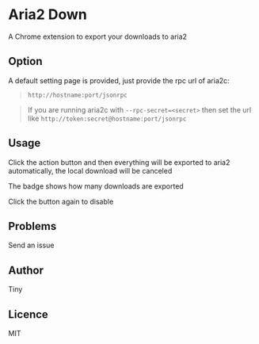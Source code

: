 # Aria2 Down #

A Chrome extension to export your downloads to aria2

## Option ##

A default setting page is provided, just provide the rpc url of aria2c:

> `http://hostname:port/jsonrpc`

> If you are running aria2c with `--rpc-secret=<secret>` then set the url like `http://token:secret@hostname:port/jsonrpc`

## Usage ##

Click the action button and then everything will be exported to aria2 automatically, the local download will be canceled

The badge shows how many downloads are exported

Click the button again to disable

## Problems ##

Send an issue

## Author ##

Tiny

## Licence ##

MIT
